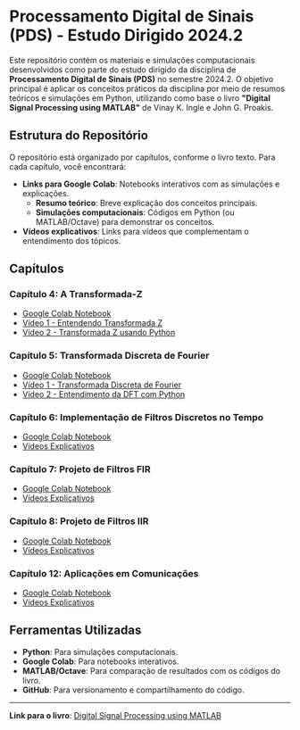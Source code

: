 # Processamento Digital de Sinais (PDS) - Estudo Dirigido 2024.2

Este repositório contém os materiais e simulações computacionais desenvolvidos como parte do estudo dirigido da disciplina de **Processamento Digital de Sinais (PDS)** no semestre 2024.2. O objetivo principal é aplicar os conceitos práticos da disciplina por meio de resumos teóricos e simulações em Python, utilizando como base o livro **"Digital Signal Processing using MATLAB"** de Vinay K. Ingle e John G. Proakis.

## Estrutura do Repositório

O repositório está organizado por capítulos, conforme o livro texto. Para cada capítulo, você encontrará:
- **Links para Google Colab**: Notebooks interativos com as simulações e explicações.
  - **Resumo teórico**: Breve explicação dos conceitos principais.
  - **Simulações computacionais**: Códigos em Python (ou MATLAB/Octave) para demonstrar os conceitos.
- **Vídeos explicativos**: Links para vídeos que complementam o entendimento dos tópicos.

## Capítulos

### Capítulo 4: A Transformada-Z
- [Google Colab Notebook](https://colab.research.google.com/drive/1TvGAdaGFgLOv4qw7b5m0T02-twMrBAPe?usp=sharing)
- [Vídeo 1 - Entendendo Transformada Z](https://www.youtube.com/watch?v=XJRW6jamUHk)
- [Vídeo 2 - Transformada Z usando Python](https://www.youtube.com/watch?v=T11H-kOq1Y4)

### Capítulo 5: Transformada Discreta de Fourier
- [Google Colab Notebook](https://colab.research.google.com/drive/1DVpkj2cfkHuMI5Ces_xZmcS6sh1DbLbs?usp=sharing)
- [Vídeo 1 - Transformada Discreta de Fourier](https://www.youtube.com/watch?v=nl9TZanwbBk)
- [Vídeo 2 - Entendimento da DFT com Python](https://www.youtube.com/watch?v=5a61BUpzmT4)

### Capítulo 6: Implementação de Filtros Discretos no Tempo
- [Google Colab Notebook](#)
- [Vídeos Explicativos](#)

### Capítulo 7: Projeto de Filtros FIR
- [Google Colab Notebook](#)
- [Vídeos Explicativos](#)

### Capítulo 8: Projeto de Filtros IIR
- [Google Colab Notebook](#)
- [Vídeos Explicativos](#)

### Capítulo 12: Aplicações em Comunicações
- [Google Colab Notebook](#)
- [Vídeos Explicativos](#)

## Ferramentas Utilizadas
- **Python**: Para simulações computacionais.
- **Google Colab**: Para notebooks interativos.
- **MATLAB/Octave**: Para comparação de resultados com os códigos do livro.
- **GitHub**: Para versionamento e compartilhamento do código.

---

**Link para o livro**: [Digital Signal Processing using MATLAB](https://research.iaun.ac.ir/pd/naghsh/pdfs/UploadFile_6417.pdf)
